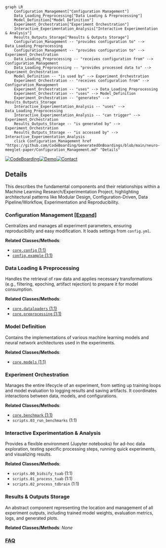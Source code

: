 ```mermaid
graph LR
    Configuration_Management["Configuration Management"]
    Data_Loading_Preprocessing["Data Loading & Preprocessing"]
    Model_Definition["Model Definition"]
    Experiment_Orchestration["Experiment Orchestration"]
    Interactive_Experimentation_Analysis["Interactive Experimentation & Analysis"]
    Results_Outputs_Storage["Results & Outputs Storage"]
    Configuration_Management -- "provides configuration to" --> Data_Loading_Preprocessing
    Configuration_Management -- "provides configuration to" --> Experiment_Orchestration
    Data_Loading_Preprocessing -- "receives configuration from" --> Configuration_Management
    Data_Loading_Preprocessing -- "provides processed data to" --> Experiment_Orchestration
    Model_Definition -- "is used by" --> Experiment_Orchestration
    Experiment_Orchestration -- "receives configuration from" --> Configuration_Management
    Experiment_Orchestration -- "uses" --> Data_Loading_Preprocessing
    Experiment_Orchestration -- "uses" --> Model_Definition
    Experiment_Orchestration -- "generates" --> Results_Outputs_Storage
    Interactive_Experimentation_Analysis -- "uses" --> Data_Loading_Preprocessing
    Interactive_Experimentation_Analysis -- "can trigger" --> Experiment_Orchestration
    Results_Outputs_Storage -- "is generated by" --> Experiment_Orchestration
    Results_Outputs_Storage -- "is accessed by" --> Interactive_Experimentation_Analysis
    click Configuration_Management href "https://github.com/CodeBoarding/GeneratedOnBoardings/blob/main/neuro-meeglet-paper/Configuration_Management.md" "Details"
```

[![CodeBoarding](https://img.shields.io/badge/Generated%20by-CodeBoarding-9cf?style=flat-square)](https://github.com/CodeBoarding/CodeBoarding)[![Demo](https://img.shields.io/badge/Try%20our-Demo-blue?style=flat-square)](https://www.codeboarding.org/demo)[![Contact](https://img.shields.io/badge/Contact%20us%20-%20contact@codeboarding.org-lightgrey?style=flat-square)](mailto:contact@codeboarding.org)

## Details

This describes the fundamental components and their relationships within a Machine Learning Research/Experimentation Project, highlighting architectural patterns like Modular Design, Configuration-Driven, Data Pipeline/Workflow, Experimentation and Reproducibility.

### Configuration Management [[Expand]](./Configuration_Management.md)
Centralizes and manages all experiment parameters, ensuring reproducibility and easy modification. It loads settings from `config.yml`.


**Related Classes/Methods**:

- <a href="https://github.com/Roche/neuro-meeglet-paper/blob/main/core/config.py#L1-L1" target="_blank" rel="noopener noreferrer">`core.config` (1:1)</a>
- <a href="https://github.com/Roche/neuro-meeglet-paper/blob/main/core/config.py#L1-L1" target="_blank" rel="noopener noreferrer">`config.example` (1:1)</a>


### Data Loading & Preprocessing
Handles the retrieval of raw data and applies necessary transformations (e.g., filtering, epoching, artifact rejection) to prepare it for model consumption.


**Related Classes/Methods**:

- <a href="https://github.com/Roche/neuro-meeglet-paper/blob/main/core/dataloaders.py#L1-L1" target="_blank" rel="noopener noreferrer">`core.dataloaders` (1:1)</a>
- <a href="https://github.com/Roche/neuro-meeglet-paper/blob/main/core/preprocessing.py#L1-L1" target="_blank" rel="noopener noreferrer">`core.preprocessing` (1:1)</a>


### Model Definition
Contains the implementations of various machine learning models and neural network architectures used in the experiments.


**Related Classes/Methods**:

- <a href="https://github.com/Roche/neuro-meeglet-paper/blob/main/core/models.py#L1-L1" target="_blank" rel="noopener noreferrer">`core.models` (1:1)</a>


### Experiment Orchestration
Manages the entire lifecycle of an experiment, from setting up training loops and model evaluation to logging results and saving artifacts. It coordinates interactions between data, models, and configurations.


**Related Classes/Methods**:

- <a href="https://github.com/Roche/neuro-meeglet-paper/blob/main/core/benchmark.py#L1-L1" target="_blank" rel="noopener noreferrer">`core.benchmark` (1:1)</a>
- `scripts.03_run_benchmarks` (1:1)


### Interactive Experimentation & Analysis
Provides a flexible environment (Jupyter notebooks) for ad-hoc data exploration, testing specific processing steps, running quick experiments, and visualizing results.


**Related Classes/Methods**:

- `scripts.00_bidsify_tuab` (1:1)
- `scripts.01_process_tuab` (1:1)
- `scripts.02_process_tdbrain` (1:1)


### Results & Outputs Storage
An abstract component representing the location and management of all experiment outputs, including trained model weights, evaluation metrics, logs, and generated plots.


**Related Classes/Methods**: _None_



### [FAQ](https://github.com/CodeBoarding/GeneratedOnBoardings/tree/main?tab=readme-ov-file#faq)